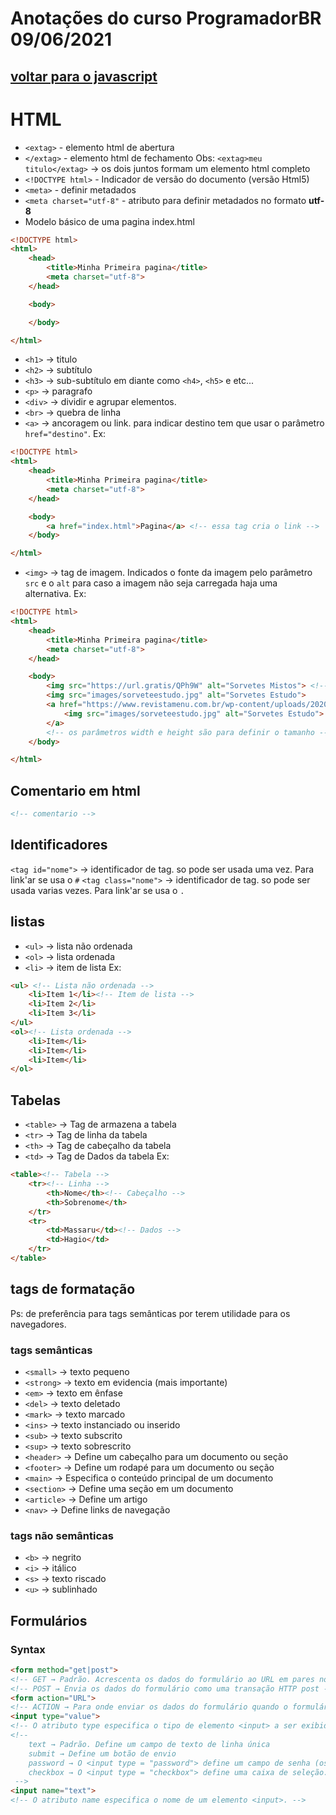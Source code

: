 # Anotações do curso ProgramadorBR 09/06/2021

## [voltar para o javascript](README.md)
# HTML

* `<extag>` - elemento html de abertura
* `</extag>` - elemento html de fechamento
Obs: `<extag>meu titulo</extag>` → os dois juntos formam um elemento html completo
* `<!DOCTYPE html>` - Indicador de versão do documento (versão Html5)
* `<meta>` - definir metadados
* `<meta charset="utf-8"` - atributo para definir metadados no formato **utf-8**
* Modelo básico de uma pagina index.html
```html
<!DOCTYPE html>
<html>
    <head>
        <title>Minha Primeira pagina</title>
        <meta charset="utf-8">
    </head>

    <body>

    </body>

</html>
```

* `<h1>` → titulo
* `<h2>` → subtítulo
* `<h3>` → sub-subtítulo em diante como `<h4>`, `<h5>` e etc...
* `<p>` → paragrafo
* `<div>` → dividir e agrupar elementos.
* `<br>` → quebra de linha
* `<a>` → ancoragem ou link. para indicar destino tem que usar o parâmetro `href="destino"`. Ex: 
```html
<!DOCTYPE html>
<html>
    <head>
        <title>Minha Primeira pagina</title>
        <meta charset="utf-8">
    </head>

    <body>
        <a href="index.html">Pagina</a> <!-- essa tag cria o link -->
    </body>

</html>
```

* `<img>` → tag de imagem. Indicados o fonte da imagem pelo parâmetro `src` e o `alt` para caso a imagem não seja carregada haja uma alternativa. Ex:
```html
<!DOCTYPE html>
<html>
    <head>
        <title>Minha Primeira pagina</title>
        <meta charset="utf-8">
    </head>

    <body>
        <img src="https://url.gratis/QPh9W" alt="Sorvetes Mistos"> <!-- tag de imagem -->
        <img src="images/sorveteestudo.jpg" alt="Sorvetes Estudo">
        <a href="https://www.revistamenu.com.br/wp-content/uploads/2020/07/sorveteestudo.jpg">
            <img src="images/sorveteestudo.jpg" alt="Sorvetes Estudo">
        </a>
        <!-- os parâmetros width e height são para definir o tamanho -->
    </body>

</html>
```

## Comentario em html

```HTML
<!-- comentario -->

```

## Identificadores

`<tag id="nome">` → identificador de tag. so pode ser usada uma vez. Para link'ar se usa o `#`
`<tag class="nome">` → identificador de tag. so pode ser usada varias vezes. Para link'ar se usa o `.`

## listas

* `<ul>` → lista não ordenada
* `<ol>` → lista ordenada
* `<li>` → item de lista
Ex:
```html
<ul> <!-- Lista não ordenada -->
    <li>Item 1</li><!-- Item de lista -->
    <li>Item 2</li>
    <li>Item 3</li>
</ul>
<ol><!-- Lista ordenada -->
    <li>Item</li>
    <li>Item</li>
    <li>Item</li>
</ol>
```

## Tabelas

* `<table>` → Tag de armazena a tabela
* `<tr>` → Tag de linha da tabela
* `<th>` → Tag de cabeçalho da tabela
* `<td>` → Tag de Dados da tabela
Ex:
```html
<table><!-- Tabela -->
    <tr><!-- Linha -->
        <th>Nome</th><!-- Cabeçalho -->
        <th>Sobrenome</th>
    </tr>
    <tr>
        <td>Massaru</td><!-- Dados -->
        <td>Hagio</td>
    </tr>
</table>
```


## tags de formatação

Ps: de preferência para tags semânticas por terem utilidade para os navegadores.

### tags semânticas
* `<small>` → texto pequeno
* `<strong>` → texto em evidencia (mais importante)
* `<em>` → texto em ênfase
* `<del>` → texto deletado
* `<mark>` → texto marcado
* `<ins>` → texto instanciado ou inserido
* `<sub>` → texto subscrito
* `<sup>` → texto sobrescrito
* `<header>` → Define um cabeçalho para um documento ou seção
* `<footer>` → Define um rodapé para um documento ou seção
* `<main>` → Especifica o conteúdo principal de um documento
* `<section>` → Define uma seção em um documento
* `<article>` → Define um artigo
* `<nav>` → Define links de navegação

### tags não semânticas
* `<b>` → negrito
* `<i>` → itálico
* `<s>` → texto riscado
* `<u>` → sublinhado

## Formulários
### Syntax

```html
<form method="get|post">
<!-- GET → Padrão. Acrescenta os dados do formulário ao URL em pares nome / valor: URL? Nome = valor & nome = valor -->
<!-- POST → Envia os dados do formulário como uma transação HTTP post -->
<form action="URL">
<!-- ACTION → Para onde enviar os dados do formulário quando o formulário for enviado -->
<input type="value">
<!-- O atributo type especifica o tipo de elemento <input> a ser exibido. -->
<!-- 
    text → Padrão. Define um campo de texto de linha única
    submit → Define um botão de envio
    password → O <input type = "password"> define um campo de senha (os caracteres são mascarados).
    checkbox → O <input type = "checkbox"> define uma caixa de seleção. A caixa de seleção é mostrada como uma caixa quadrada que é marcada (marcada) quando ativada. As caixas de seleção são usadas para permitir que um usuário selecione uma ou mais opções de um número limitado de escolhas.
 -->
<input name="text">
<!-- O atributo name especifica o nome de um elemento <input>. -->


```
